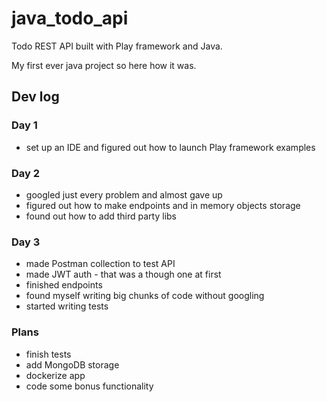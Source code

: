 # java_todo_api

Todo REST API built with Play framework and Java.

My first ever java project so here how it was.

## Dev log

### Day 1

* set up an IDE and figured out how to launch Play framework examples

### Day 2

* googled just every problem and almost gave up
* figured out how to make endpoints and in memory objects storage
* found out how to add third party libs

### Day 3

* made Postman collection to test API
* made JWT auth - that was a though one at first
* finished endpoints
* found myself writing big chunks of code without googling
* started writing tests 

### Plans

* finish tests
* add MongoDB storage
* dockerize app
* code some bonus functionality

